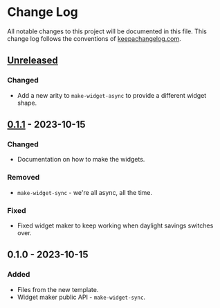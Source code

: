 # Change Log
All notable changes to this project will be documented in this file. This change log follows the conventions of [keepachangelog.com](http://keepachangelog.com/).

## [Unreleased]
### Changed
- Add a new arity to `make-widget-async` to provide a different widget shape.

## [0.1.1] - 2023-10-15
### Changed
- Documentation on how to make the widgets.

### Removed
- `make-widget-sync` - we're all async, all the time.

### Fixed
- Fixed widget maker to keep working when daylight savings switches over.

## 0.1.0 - 2023-10-15
### Added
- Files from the new template.
- Widget maker public API - `make-widget-sync`.

[Unreleased]: https://github.com/danielmiladinov/burpless/compare/0.1.1...HEAD
[0.1.1]: https://github.com/danielmiladinov/burpless/compare/0.1.0...0.1.1
